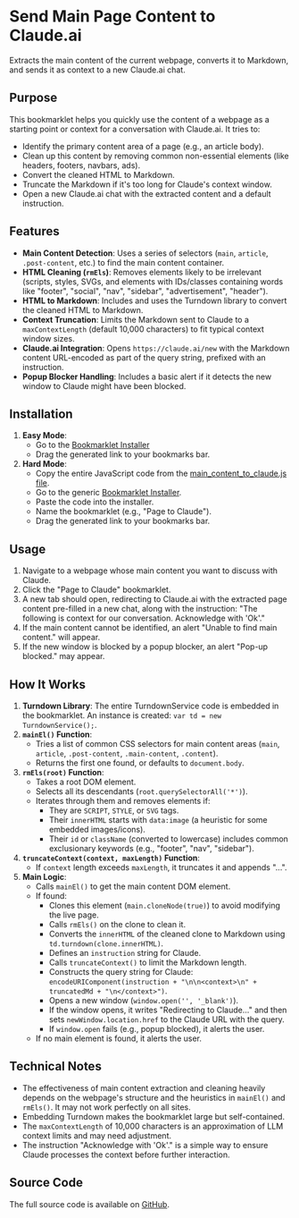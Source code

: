 # Send Main Page Content to Claude.ai

Extracts the main content of the current webpage, converts it to Markdown, and sends it as context to a new Claude.ai chat.

## Purpose

This bookmarklet helps you quickly use the content of a webpage as a starting point or context for a conversation with Claude.ai. It tries to:

-   Identify the primary content area of a page (e.g., an article body).
-   Clean up this content by removing common non-essential elements (like headers, footers, navbars, ads).
-   Convert the cleaned HTML to Markdown.
-   Truncate the Markdown if it's too long for Claude's context window.
-   Open a new Claude.ai chat with the extracted content and a default instruction.

## Features

-   **Main Content Detection**: Uses a series of selectors (`main`, `article`, `.post-content`, etc.) to find the main content container.
-   **HTML Cleaning (`rmEls`)**: Removes elements likely to be irrelevant (scripts, styles, SVGs, and elements with IDs/classes containing words like "footer", "social", "nav", "sidebar", "advertisement", "header").
-   **HTML to Markdown**: Includes and uses the Turndown library to convert the cleaned HTML to Markdown.
-   **Context Truncation**: Limits the Markdown sent to Claude to a `maxContextLength` (default 10,000 characters) to fit typical context window sizes.
-   **Claude.ai Integration**: Opens `https://claude.ai/new` with the Markdown content URL-encoded as part of the query string, prefixed with an instruction.
-   **Popup Blocker Handling**: Includes a basic alert if it detects the new window to Claude might have been blocked.

## Installation

1.  **Easy Mode**:
    *   Go to the [Bookmarklet Installer](https://austegard.com/web-utilities/bookmarklet-installer.html?bookmarklet=main_content_to_claude.js)
    *   Drag the generated link to your bookmarks bar.
2.  **Hard Mode**:
    *   Copy the entire JavaScript code from the [main_content_to_claude.js file](https://github.com/oaustegard/bookmarklets/blob/main/main_content_to_claude.js).
    *   Go to the generic [Bookmarklet Installer](https://austegard.com/web-utilities/bookmarklet-installer.html).
    *   Paste the code into the installer.
    *   Name the bookmarklet (e.g., "Page to Claude").
    *   Drag the generated link to your bookmarks bar.

## Usage

1.  Navigate to a webpage whose main content you want to discuss with Claude.
2.  Click the "Page to Claude" bookmarklet.
3.  A new tab should open, redirecting to Claude.ai with the extracted page content pre-filled in a new chat, along with the instruction: "The following is context for our conversation. Acknowledge with 'Ok'."
4.  If the main content cannot be identified, an alert "Unable to find main content." will appear.
5.  If the new window is blocked by a popup blocker, an alert "Pop-up blocked." may appear.

## How It Works

1.  **Turndown Library**: The entire TurndownService code is embedded in the bookmarklet. An instance is created: `var td = new TurndownService();`.
2.  **`mainEl()` Function**:
    *   Tries a list of common CSS selectors for main content areas (`main`, `article`, `.post-content`, `.main-content`, `.content`).
    *   Returns the first one found, or defaults to `document.body`.
3.  **`rmEls(root)` Function**:
    *   Takes a root DOM element.
    *   Selects all its descendants (`root.querySelectorAll('*')`).
    *   Iterates through them and removes elements if:
        *   They are `SCRIPT`, `STYLE`, or `SVG` tags.
        *   Their `innerHTML` starts with `data:image` (a heuristic for some embedded images/icons).
        *   Their `id` or `className` (converted to lowercase) includes common exclusionary keywords (e.g., "footer", "nav", "sidebar").
4.  **`truncateContext(context, maxLength)` Function**:
    *   If `context` length exceeds `maxLength`, it truncates it and appends "...".
5.  **Main Logic**:
    *   Calls `mainEl()` to get the main content DOM element.
    *   If found:
        *   Clones this element (`main.cloneNode(true)`) to avoid modifying the live page.
        *   Calls `rmEls()` on the clone to clean it.
        *   Converts the `innerHTML` of the cleaned clone to Markdown using `td.turndown(clone.innerHTML)`.
        *   Defines an `instruction` string for Claude.
        *   Calls `truncateContext()` to limit the Markdown length.
        *   Constructs the query string for Claude: `encodeURIComponent(instruction + "\n\n<context>\n" + truncatedMd + "\n</context>")`.
        *   Opens a new window (`window.open('', '_blank')`).
        *   If the window opens, it writes "Redirecting to Claude..." and then sets `newWindow.location.href` to the Claude URL with the query.
        *   If `window.open` fails (e.g., popup blocked), it alerts the user.
    *   If no main element is found, it alerts the user.

## Technical Notes

-   The effectiveness of main content extraction and cleaning heavily depends on the webpage's structure and the heuristics in `mainEl()` and `rmEls()`. It may not work perfectly on all sites.
-   Embedding Turndown makes the bookmarklet large but self-contained.
-   The `maxContextLength` of 10,000 characters is an approximation of LLM context limits and may need adjustment.
-   The instruction "Acknowledge with 'Ok'." is a simple way to ensure Claude processes the context before further interaction.

## Source Code

The full source code is available on [GitHub](https://github.com/oaustegard/bookmarklets/blob/main/main_content_to_claude.js).
